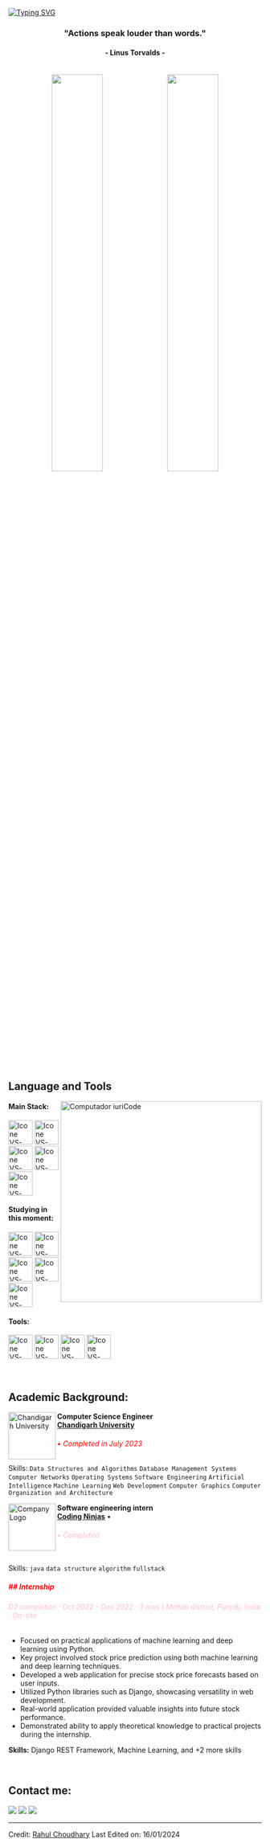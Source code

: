 [![Typing SVG](https://readme-typing-svg.herokuapp.com?color=FF3670&size=35&center=true&vCenter=true&width=1000&lines=Welcome+to+my+GitHub+profile!;My+name+is+Rahul+Choudhary;I'm+Software+Engineer+&+fullstack+developer)](https://git.io/typing-svg)

<h3 align="center">"Actions speak louder than words."</h3>
<h4 align="center">- Linus Torvalds -</h4>

<br>

<div align="center" style="margin-bottom:200px">
 <img width=45% align="center" src="https://github-readme-stats.vercel.app/api?username=Rahulengineer-spec&theme=radical&show_icons=true" />
 <img width=45% align="center" src="https://github-readme-stats.vercel.app/api/top-langs/?username=Rahulengineer-spec&layout=compact&theme=radical" />
</div>



<br>

## Language and Tools

<img src="https://raw.githubusercontent.com/MicaelliMedeiros/micaellimedeiros/master/image/computer-illustration.png" min-width="400px" max-width="400px" width="400px" align="right" alt="Computador iuriCode">

#### Main Stack:
  [<img height="48px" width="48px" alt="Icone VS-Code" src="https://skillicons.dev/icons?i=html"/>](https://developer.mozilla.org/en-US/docs/Web/HTML)
  [<img height="48px" width="48px" alt="Icone VS-Code" src="https://skillicons.dev/icons?i=css"/>](https://developer.mozilla.org/en-US/docs/Web/CSS)
  [<img height="48px" width="48px" alt="Icone VS-Code" src="https://skillicons.dev/icons?i=js"/>](https://developer.mozilla.org/en-US/docs/Web/JavaScript)
  [<img height="48px" width="48px" alt="Icone VS-Code" src="https://skillicons.dev/icons?i=nodejs"/>](https://nodejs.org/en)
  [<img height="48px" width="48px" alt="Icone VS-Code" src="https://skillicons.dev/icons?i=react"/>](https://react.dev/)


#### Studying in this moment:
  [<img height="48px" width="48px" alt="Icone VS-Code" src="https://skillicons.dev/icons?i=sass"/>](https://sass-lang.com/)
  [<img height="48px" width="48px" alt="Icone VS-Code" src="https://skillicons.dev/icons?i=mysql"/>](https://www.javascript.com/)
  [<img height="48px" width="48px" alt="Icone VS-Code" src="https://skillicons.dev/icons?i=ts"/>](https://www.typescriptlang.org/)
  [<img height="48px" width="48px" alt="Icone VS-Code" src="https://skillicons.dev/icons?i=mysql"/>](https://www.mysql.com/)
  [<img height="48px" width="48px" alt="Icone VS-Code" src="https://skillicons.dev/icons?i=mysql"/>](https://www.mongodb.com/)

#### Tools:

  [<img height="48px" width="48px" alt="Icone VS-Code" src="https://skillicons.dev/icons?i=figma"/>](https://www.figma.com/)
  [<img height="48px" width="48px" alt="Icone VS-Code" src="https://skillicons.dev/icons?i=vscode"/>](https://code.visualstudio.com/)
  [<img height="48px" width="48px" alt="Icone VS-Code" src="https://skillicons.dev/icons?i=github"/>](https://github.com/)
  [<img height="48px" width="48px" alt="Icone VS-Code" src="https://skillicons.dev/icons?i=git"/>](https://git-scm.com/)

<br>

## Academic Background:

[<img align="left" height="94px" width="94px" alt="Chandigarh University" src="https://media.licdn.com/dms/image/C4E0BAQG5HFi6nWrpQg/company-logo_200_200/0/1655119369480/grupo_uninter_logo?e=1709164800&v=beta&t=A_gJyj3OZmT1JZNQcxaIJY67jzxMEJMvcpxyq1CwmS0"/>](https://www.cuchd.in/)
**Computer Science Engineer** \
[**Chandigarh University**](https://www.cuchd.in/)  <h6 style="color: red;">• Completed in July 2023</h6>
Skills: `Data Structures and Algorithms` `Database Management Systems` `Computer Networks` `Operating Systems` `Software Engineering` `Artificial Intelligence` `Machine Learning` `Web Development` `Computer Graphics` `Computer Organization and Architecture`

[<img align="left" height="94px" width="94px" alt="Company Logo" src="https://media.licdn.com/dms/image/C4E0BAQG5HFi6nWrpQg/company-logo_200_200/0/1655119369480/grupo_uninter_logo?e=1709164800&v=beta&t=A_gJyj3OZmT1JZNQcxaIJY67jzxMEJMvcpxyq1CwmS0"/>](https://www.codingninjas.com/)
**Software engineering intern** \
[**Coding Ninjas**](https://www.codingninjas.com/) • <h6 style="color: pink;">• Completed</h6> \
Skills: `java` `data structure` `algorithm` `fullstack` 
<h5 style="color:red;">## Internship</h5>
<h6 style="color:pink;">D2 completion · Oct 2022 - Dec 2022 · 3 mos \
Mohali district, Punjab, India · On-site </h6>

- Focused on practical applications of machine learning and deep learning using Python.
- Key project involved stock price prediction using both machine learning and deep learning techniques.
- Developed a web application for precise stock price forecasts based on user inputs.
- Utilized Python libraries such as Django, showcasing versatility in web development.
- Real-world application provided valuable insights into future stock performance.
- Demonstrated ability to apply theoretical knowledge to practical projects during the internship.

**Skills:** Django REST Framework, Machine Learning, and +2 more skills

<br>

## Contact me:
<div>
<a href="https://www.instagram.com/_ardentian/" target="_blank"><img loading="lazy" src="https://img.shields.io/badge/-Instagram-%23E4405F?style=for-the-badge&logo=instagram&logoColor=white" target="_blank"></a>
<a href = "mailto: rahul9271#outlook.com"><img loading="lazy" src="https://img.shields.io/badge/Gmail-D14836?style=for-the-badge&logo=gmail&logoColor=white" target="_blank"></a>
<a href="https://in.linkedin.com/in/rahulardentian" target="_blank"><img loading="lazy" src="https://img.shields.io/badge/-LinkedIn-%230077B5?style=for-the-badge&logo=linkedin&logoColor=white" target="_blank"></a>   
</div>


------
Credit: [Rahul Choudhary](https://github.com/Rahulengineer-spec)
Last Edited on: 16/01/2024
